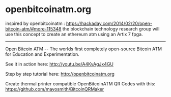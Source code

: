 openbitcoinatm.org
==============
inspired by openbitcoinatm : https://hackaday.com/2014/02/20/open-bitcoin-atm/#more-115348
the blockchain technology research group will use this concept to create an ethereum atm using an Artix 7 fpga.

-----------------------------



Open Bitcoin ATM -- The worlds first completely open-source Bitcoin ATM for Education and Experimentation.

See it in action here: http://youtu.be/A4KvAgJx4GU

Step by step tutorial here: http://openbitcoinatm.org

Create thermal printer compatible OpenBitcoinATM QR Codes with this: https://github.com/mayosmith/BitcoinQRMaker



